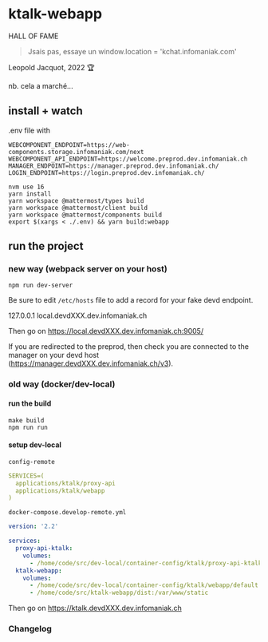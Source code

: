 # ktalk-webapp

HALL OF FAME

> Jsais pas, essaye un window.location = 'kchat.infomaniak.com'

Leopold Jacquot, 2022 🏆

nb. cela a marché...

## install + watch

.env file with

```dotenv
WEBCOMPONENT_ENDPOINT=https://web-components.storage.infomaniak.com/next
WEBCOMPONENT_API_ENDPOINT=https://welcome.preprod.dev.infomaniak.ch
MANAGER_ENDPOINT=https://manager.preprod.dev.infomaniak.ch/
LOGIN_ENDPOINT=https://login.preprod.dev.infomaniak.ch/
```

```shell
nvm use 16
yarn install
yarn workspace @mattermost/types build
yarn workspace @mattermost/client build
yarn workspace @mattermost/components build
export $(xargs < ./.env) && yarn build:webapp
```

## run the project

### new way (webpack server on your host)

```shell
npm run dev-server
```

Be sure to edit `/etc/hosts` file to add a record for your fake devd endpoint.

127.0.0.1 local.devdXXX.dev.infomaniak.ch

Then go on https://local.devdXXX.dev.infomaniak.ch:9005/

If you are redirected to the preprod, then check you are connected to the manager on your devd host (https://manager.devdXXX.dev.infomaniak.ch/v3).

### old way (docker/dev-local)

#### run the build

```shell
make build
npm run run
```

#### setup dev-local

`config-remote`

```yaml
SERVICES=(
  applications/ktalk/proxy-api
  applications/ktalk/webapp
)
```

`docker-compose.develop-remote.yml`

```yaml
version: '2.2'

services:
  proxy-api-ktalk:
    volumes:
      - /home/code/src/dev-local/container-config/ktalk/proxy-api-ktalk/000-default.conf:/etc/apache2/sites-available/000-default.conf
  ktalk-webapp:
    volumes:
      - /home/code/src/dev-local/container-config/ktalk/webapp/default.conf.template:/etc/nginx/templates/default.conf.template
      - /home/code/src/ktalk-webapp/dist:/var/www/static
```

Then go on https://ktalk.devdXXX.dev.infomaniak.ch

### Changelog
